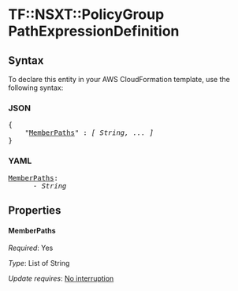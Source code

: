 # TF::NSXT::PolicyGroup PathExpressionDefinition

## Syntax

To declare this entity in your AWS CloudFormation template, use the following syntax:

### JSON

<pre>
{
    "<a href="#memberpaths" title="MemberPaths">MemberPaths</a>" : <i>[ String, ... ]</i>
}
</pre>

### YAML

<pre>
<a href="#memberpaths" title="MemberPaths">MemberPaths</a>: <i>
      - String</i>
</pre>

## Properties

#### MemberPaths

_Required_: Yes

_Type_: List of String

_Update requires_: [No interruption](https://docs.aws.amazon.com/AWSCloudFormation/latest/UserGuide/using-cfn-updating-stacks-update-behaviors.html#update-no-interrupt)

